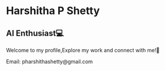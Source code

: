 <!DOCTYPE html>
<html lang="en">
<head>
  <meta charset="UTF-8">
  <meta name="viewport" content="width=device-width, initial-scale=1.0">
  
</head>
<body>
  <div class="cover-container">
    <h1>Harshitha P Shetty</h1>
    <h2>AI Enthusiast💻</h2>
    <p>
      Welcome to my profile,Explore my work and connect with me!🔗
    </p>
    <div class="social-links">
      <a>Email: pharshithashetty@gmail.com </a>
    </div>
  </div>
</body>
</html>
